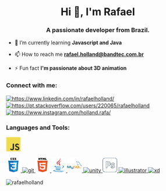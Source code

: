 <h1 align="center">Hi 👋, I'm Rafael</h1>
<h3 align="center">A passionate developer from Brazil.</h3>

- 🌱 I’m currently learning **Javascript and Java**

- 📫 How to reach me **rafael.holland@bandtec.com.br**

- ⚡ Fun fact **I'm passionate about 3D animation**

<h3 align="left">Connect with me:</h3>
<p align="left">
<a href="https://linkedin.com/in/https://www.linkedin.com/in/rafaelholland/" target="blank"><img align="center" src="https://cdn.jsdelivr.net/npm/simple-icons@3.0.1/icons/linkedin.svg" alt="https://www.linkedin.com/in/rafaelholland/" height="30" width="40" /></a>
<a href="https://stackoverflow.com/users/https://pt.stackoverflow.com/users/220065/rafaelholland" target="blank"><img align="center" src="https://cdn.jsdelivr.net/npm/simple-icons@3.0.1/icons/stackoverflow.svg" alt="https://pt.stackoverflow.com/users/220065/rafaelholland" height="30" width="40" /></a>
<a href="https://instagram.com/https://www.instagram.com/holland.rafa/" target="blank"><img align="center" src="https://cdn.jsdelivr.net/npm/simple-icons@3.0.1/icons/instagram.svg" alt="https://www.instagram.com/holland.rafa/" height="30" width="40" /></a>
</p>

<h3 align="left">Languages and Tools:</h3>

<a href="https://developer.mozilla.org/en-US/docs/Web/JavaScript" target="_blank"> <img src="https://raw.githubusercontent.com/devicons/devicon/master/icons/javascript/javascript-original.svg" alt="javascript" width="40" height="40"/> </a><p align="left"> <a href="https://www.w3schools.com/css/" target="_blank"> <img src="https://raw.githubusercontent.com/devicons/devicon/master/icons/css3/css3-original-wordmark.svg" alt="css3" width="40" height="40"/> </a><a href="https://git-scm.com/" target="_blank"><img src="https://www.vectorlogo.zone/logos/git-scm/git-scm-icon.svg" alt="git" width="40" height="40"/> </a> <a href="https://www.w3.org/html/" target="_blank"> <img src="https://raw.githubusercontent.com/devicons/devicon/master/icons/html5/html5-original-wordmark.svg" alt="html5" width="40" height="40"/> </a><a href="https://www.java.com" target="_blank"> <img src="https://raw.githubusercontent.com/devicons/devicon/master/icons/java/java-original.svg" alt="java" width="40" height="40"/> </a><a href="https://www.mysql.com/" target="_blank"> <img src="https://raw.githubusercontent.com/devicons/devicon/master/icons/mysql/mysql-original-wordmark.svg" alt="mysql" width="40" height="40"/> </a> <a href="https://unity.com/" target="_blank"> <img src="https://www.vectorlogo.zone/logos/unity3d/unity3d-icon.svg" alt="unity" width="40" height="40"/> </a><a href="https://www.photoshop.com/en" target="_blank"> <img src="https://raw.githubusercontent.com/devicons/devicon/master/icons/photoshop/photoshop-line.svg" alt="photoshop" width="40" height="40"/> </a> <a href="https://www.adobe.com/in/products/illustrator.html" target="_blank"> <img src="https://www.vectorlogo.zone/logos/adobe_illustrator/adobe_illustrator-icon.svg" alt="illustrator" width="40" height="40"/> </a><a href="https://www.adobe.com/products/xd.html" target="_blank"> <img src="https://cdn.worldvectorlogo.com/logos/adobe-xd.svg" alt="xd" width="40" height="40"/> </a>
  
  </p>

<p><img align="center" src="https://github-readme-stats.vercel.app/api/top-langs?username=rafaelholland&show_icons=true&locale=en&layout=compact" alt="rafaelholland" /></p>
